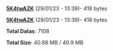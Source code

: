 [**5K4twAZK**](/data/5K4twAZK.txt) (29/01/23 - 13:39)- 418 bytes

[**5K4twAZK**](/data/5K4twAZK.txt) (29/01/23 - 13:39)- 418 bytes

**Total Datas**: 7108

**Total Size**: 40.88 MB / 40.9 MB